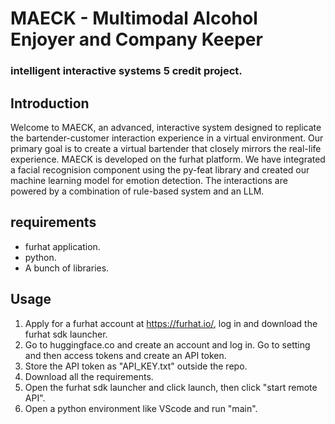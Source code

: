 

# MAECK - Multimodal Alcohol Enjoyer and Company Keeper
### intelligent interactive systems 5 credit project.

## Introduction
Welcome to MAECK, an advanced, interactive system designed to replicate the bartender-customer interaction experience in a virtual environment. Our primary goal is to create a virtual bartender that closely mirrors the real-life experience. MAECK is developed on the furhat platform. We have integrated a facial recognision component using the py-feat library and created our machine learning model for emotion detection. The interactions are powered by a combination of rule-based system and an LLM.


## requirements
- furhat application.
- python.
- A bunch of libraries.


## Usage
1. Apply for a furhat account at https://furhat.io/, log in and download the furhat sdk launcher.
2. Go to huggingface.co and create an account and log in. Go to setting and then access tokens and create an API token.
3. Store the API token as "API_KEY.txt" outside the repo.
4. Download all the requirements.
5. Open the furhat sdk launcher and click launch, then click "start remote API".
6. Open a python environment like VScode and run "main".

